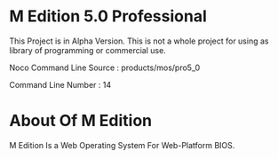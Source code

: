 # M Edition 5.0 Professional

This Project is in Alpha Version. This is not a whole project for using as library of programming or commercial use.

Noco Command Line Source : products/mos/pro5_0 

Command Line Number : 14

# About Of M Edition
M Edition Is a Web Operating System For Web-Platform BIOS.

